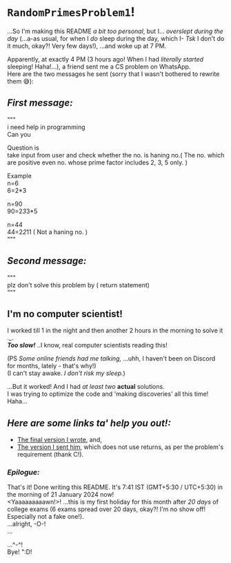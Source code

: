 # `RandomPrimesProblem1`!

...So I'm making this README *a bit too personal*, but I... *overslept during the day* (...a-as usual, for when I *do* sleep during the day, which I- *Tsk* I don't do it much, okay?! Very few days!), ...and woke up at 7 PM.

Apparently, at exactly 4 PM (3 hours ago! When I had *literally started* sleeping! Haha!...), a friend sent me a CS problem on WhatsApp.  
Here are the two messages he sent (sorry that I wasn't bothered to rewrite them 😅):  

## *First message:*  
"""  
i need help in programming  
Can you  

Question is  
take input from user and check whether the no. is haning no.( The no. which are positive even no. whose prime factor includes 2, 3, 5 only. )

Example  
n=6  
6=2*3

n=90  
90=2*3*3*5

n=44  
44=2*2*11 ( Not a haning no. )  
"""

## *Second message:*  
"""  
plz don't solve this problem by ( return statement)  
"""

## I'm no computer scientist!

I worked till 1 in the night and then another 2 hours in the morning to solve it ._.  
***Too slow!*** ..I know, real computer scientists reading this!  

(PS *Some online friends had me talking,* ...uhh, I haven't been on Discord for months, lately - that's why!)  
(I can't stay awake. *I don't risk my sleep.*)  

...But it worked! And I had *at least two* **actual** solutions.  
I was trying to optimize the code and 'making discoveries' all this time! Haha...

## *Here are some links ta' help you out!:*
- [The final version I wrote](https://github.com/Brahvim/RandomPrimesProblem1/blob/main/src/com/brahvim/tanishq_primes_problem/App.java), and,  
- [The version I sent him](https://github.com/Brahvim/RandomPrimesProblem1/blob/no-return/src/com/brahvim/tanishq_primes_problem/App.java), which does not use returns, as per the problem's requirement (thank C!).

### *Epilogue:*

That's it! Done writing this README. It's 7:41 IST (GMT+5:30 / UTC+5:30) in the morning of 21 January 2024 now!  
\<Yaaaaaaaaawn!\>! ...this is my first holiday for this month after *20 days* of college exams (6 exams spread over 20 days, okay?! I'm no show off! Especially not a fake one!).  
...alright, -O-!  
...

...^-^!  
Bye! ":D!  
